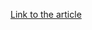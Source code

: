 [Link to the article](http://blog.trendmicro.com/trendlabs-security-intelligence/redbaldknight-bronze-butler-daserf-backdoor-now-using-steganography/)
